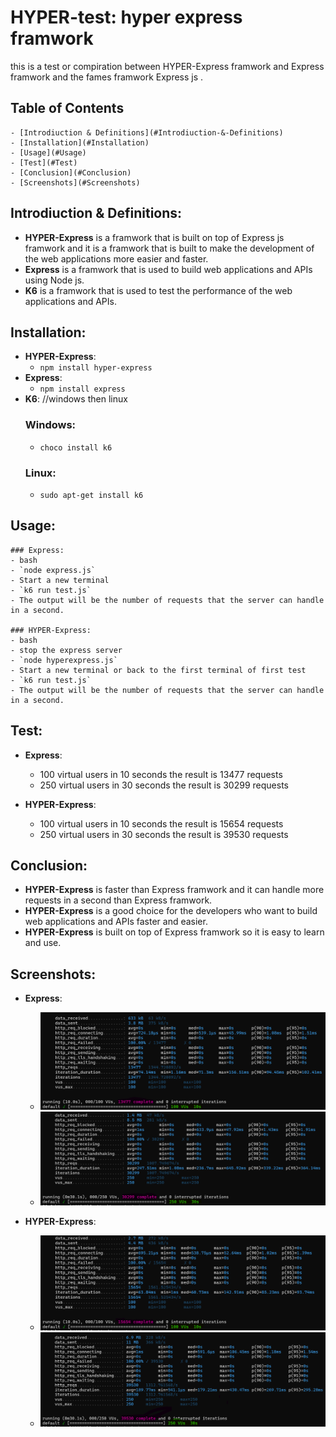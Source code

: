 

# HYPER-test: hyper express framwork


this is a test or compiration between HYPER-Express framwork and Express framwork and the fames framwork Express js .

## Table of Contents


    - [Introdiuction & Definitions](#Introdiuction-&-Definitions)
    - [Installation](#Installation)
    - [Usage](#Usage)
    - [Test](#Test)
    - [Conclusion](#Conclusion)
    - [Screenshots](#Screenshots)

## Introdiuction & Definitions:

- **HYPER-Express** is a framwork that is built on top of Express js framwork and it is a framwork that is built to make the development of the web applications more easier and faster.
- **Express** is a framwork that is used to build web applications and APIs using Node js.
- **K6** is a framwork that is used to test the performance of the web applications and APIs.

## Installation:

- **HYPER-Express**:
    - `npm install hyper-express`
- **Express**:
    - `npm install express`
- **K6**:
    //windows then linux
    ### Windows:
    - `choco install k6`
    ### Linux:
    - `sudo apt-get install k6`

## Usage:

    ### Express:
    - bash 
    - `node express.js`
    - Start a new terminal
    - `k6 run test.js`
    - The output will be the number of requests that the server can handle in a second.

    ### HYPER-Express:
    - bash
    - stop the express server
    - `node hyperexpress.js`
    - Start a new terminal or back to the first terminal of first test 
    - `k6 run test.js`
    - The output will be the number of requests that the server can handle in a second.

## Test:

- **Express**:
    - 100 virtual users in 10 seconds  the result is 13477 requests
    - 250 virtual users in 30 seconds the result is 30299 requests

- **HYPER-Express**:
    - 100 virtual users in 10 seconds the result is 15654 requests
    - 250 virtual users in 30 seconds the result is 39530 requests


## Conclusion:

- **HYPER-Express** is faster than Express framwork and it can handle more requests in a second than Express framwork.
- **HYPER-Express** is a good choice for the developers who want to build web applications and APIs faster and easier.
- **HYPER-Express** is built on top of Express framwork so it is easy to learn and use.



## Screenshots:

- **Express**:
    - ![Express](./screenShoots/express.png)
    - ![Express](./screenShoots/express2.png)

- **HYPER-Express**:
    - ![HYPER-Express](./screenShoots/hyperexpress.png)
    - ![HYPER-Express](./screenShoots/hyperexpress2.png)